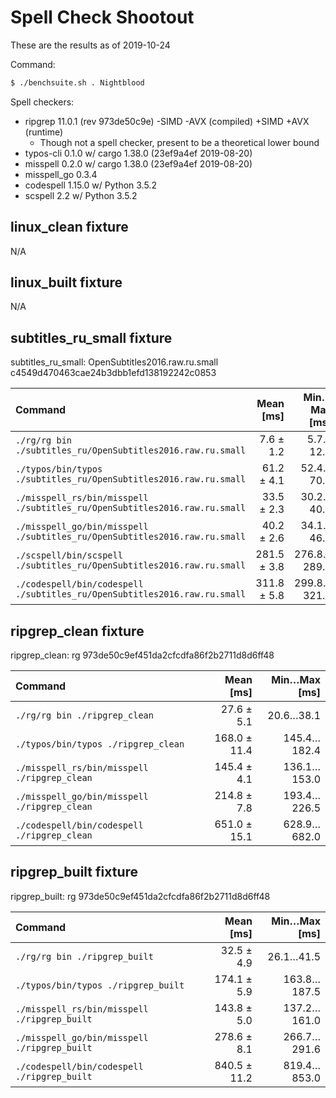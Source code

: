 
# Spell Check Shootout

These are the results as of 2019-10-24

Command:
```bash
$ ./benchsuite.sh . Nightblood
```


Spell checkers:
- ripgrep 11.0.1 (rev 973de50c9e) -SIMD -AVX (compiled) +SIMD +AVX (runtime)
  - Though not a spell checker, present to be a theoretical lower bound
- typos-cli 0.1.0 w/ cargo 1.38.0 (23ef9a4ef 2019-08-20)
- misspell 0.2.0 w/ cargo 1.38.0 (23ef9a4ef 2019-08-20)
- misspell_go 0.3.4
- codespell 1.15.0 w/ Python 3.5.2
- scspell 2.2 w/ Python 3.5.2

## linux_clean fixture

N/A

## linux_built fixture

N/A

## subtitles_ru_small fixture

subtitles_ru_small: OpenSubtitles2016.raw.ru.small c4549d470463cae24b3dbb1efd138192242c0853

| Command | Mean [ms] | Min…Max [ms] |
|:---|---:|---:|
| `./rg/rg bin ./subtitles_ru/OpenSubtitles2016.raw.ru.small` | 7.6 ± 1.2 | 5.7…12.0 |
| `./typos/bin/typos ./subtitles_ru/OpenSubtitles2016.raw.ru.small` | 61.2 ± 4.1 | 52.4…70.1 |
| `./misspell_rs/bin/misspell ./subtitles_ru/OpenSubtitles2016.raw.ru.small` | 33.5 ± 2.3 | 30.2…40.0 |
| `./misspell_go/bin/misspell ./subtitles_ru/OpenSubtitles2016.raw.ru.small` | 40.2 ± 2.6 | 34.1…46.1 |
| `./scspell/bin/scspell ./subtitles_ru/OpenSubtitles2016.raw.ru.small` | 281.5 ± 3.8 | 276.8…289.3 |
| `./codespell/bin/codespell ./subtitles_ru/OpenSubtitles2016.raw.ru.small` | 311.8 ± 5.8 | 299.8…321.8 |

## ripgrep_clean fixture

ripgrep_clean: rg 973de50c9ef451da2cfcdfa86f2b2711d8d6ff48

| Command | Mean [ms] | Min…Max [ms] |
|:---|---:|---:|
| `./rg/rg bin ./ripgrep_clean` | 27.6 ± 5.1 | 20.6…38.1 |
| `./typos/bin/typos ./ripgrep_clean` | 168.0 ± 11.4 | 145.4…182.4 |
| `./misspell_rs/bin/misspell ./ripgrep_clean` | 145.4 ± 4.1 | 136.1…153.0 |
| `./misspell_go/bin/misspell ./ripgrep_clean` | 214.8 ± 7.8 | 193.4…226.5 |
| `./codespell/bin/codespell ./ripgrep_clean` | 651.0 ± 15.1 | 628.9…682.0 |

## ripgrep_built fixture

ripgrep_built: rg 973de50c9ef451da2cfcdfa86f2b2711d8d6ff48

| Command | Mean [ms] | Min…Max [ms] |
|:---|---:|---:|
| `./rg/rg bin ./ripgrep_built` | 32.5 ± 4.9 | 26.1…41.5 |
| `./typos/bin/typos ./ripgrep_built` | 174.1 ± 5.9 | 163.8…187.5 |
| `./misspell_rs/bin/misspell ./ripgrep_built` | 143.8 ± 5.0 | 137.2…161.0 |
| `./misspell_go/bin/misspell ./ripgrep_built` | 278.6 ± 8.1 | 266.7…291.6 |
| `./codespell/bin/codespell ./ripgrep_built` | 840.5 ± 11.2 | 819.4…853.0 |

